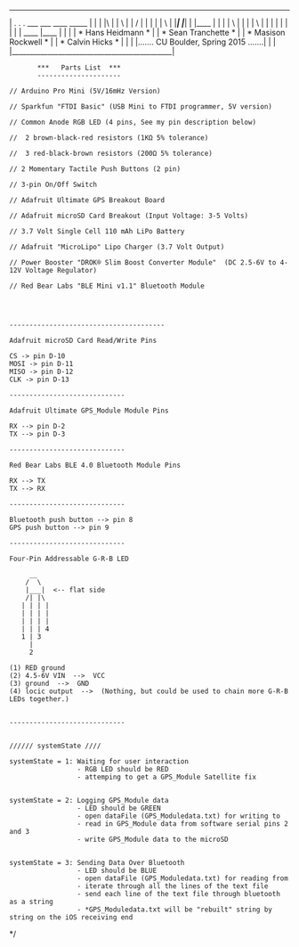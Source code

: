    ______________________________________________
   |     .  .    .   ___    ___     ____  _____  |
   |     |  |\   |  |   \  |   |   /      |      |
   |     |  | \  |  |___|  |___|  |       |____  |
   |     |  |  \ |  |      |   |  \       |      |
   |     |  |   \|  |      |   |   \____  |____  |
   |                                             |
   |      *         Hans Heidmann         *      |
   |      *        Sean Tranchette        *      |
   |      *        Masison Rockwell       *      |
   |      *         Calvin Hicks          *      |
   |                                             |
   |.......    CU Boulder, Spring 2015    .......|
   |                                             |
   |_____________________________________________|
    
           ***   Parts List  ***
           ---------------------
                
    // Arduino Pro Mini (5V/16mHz Version)
    
    // Sparkfun "FTDI Basic" (USB Mini to FTDI programmer, 5V version) 
    
    // Common Anode RGB LED (4 pins, See my pin description below)
    
    //  2 brown-black-red resistors (1KΩ 5% tolerance)
    
    //  3 red-black-brown resistors (200Ω 5% tolerance)
    
    // 2 Momentary Tactile Push Buttons (2 pin)
    
    // 3-pin On/Off Switch
    
    // Adafruit Ultimate GPS Breakout Board
    
    // Adafruit microSD Card Breakout (Input Voltage: 3-5 Volts)
    
    // 3.7 Volt Single Cell 110 mAh LiPo Battery
    
    // Adafruit "MicroLipo" Lipo Charger (3.7 Volt Output)
    
    // Power Booster "DROK® Slim Boost Converter Module"  (DC 2.5-6V to 4-12V Voltage Regulator)

    // Red Bear Labs "BLE Mini v1.1" Bluetooth Module 
    
    
            
    
    ---------------------------------------
     
    Adafruit microSD Card Read/Write Pins
 
    CS -> pin D-10
    MOSI -> pin D-11
    MISO -> pin D-12
    CLK -> pin D-13

    -----------------------------
    
    Adafruit Ultimate GPS_Module Module Pins
    
    RX --> pin D-2
    TX --> pin D-3
    
    -----------------------------
    
    Red Bear Labs BLE 4.0 Bluetooth Module Pins
    
    RX --> TX
    TX --> RX
    
    -----------------------------
    
    Bluetooth push button --> pin 8
    GPS push button --> pin 9
    
    -----------------------------
    
    Four-Pin Addressable G-R-B LED
    
         __   
        /  \
        |___|  <-- flat side
        /| |\
       | | | |
       | | | |
       | | | |
       | | | 4
       1 | 3 
         |  
         2             
  
    (1) RED ground
    (2) 4.5-6V VIN  -->  VCC
    (3) ground  -->  GND
    (4) locic output  -->  (Nothing, but could be used to chain more G-R-B LEDs together.)
    
    
    -----------------------------
    
  
    ////// systemState ////
    
    systemState = 1: Waiting for user interaction
                     - RGB LED should be RED
                     - attemping to get a GPS_Module Satellite fix
    
    
    systemState = 2: Logging GPS_Module data
                     - LED should be GREEN
                     - open dataFile (GPS_Moduledata.txt) for writing to
                     - read in GPS_Module data from software serial pins 2 and 3
                     - write GPS_Module data to the microSD
             
    
    systemState = 3: Sending Data Over Bluetooth
                     - LED should be BLUE
                     - open dataFile (GPS_Moduledata.txt) for reading from
                     - iterate through all the lines of the text file
                     - send each line of the text file through bluetooth as a string
                     - *GPS_Moduledata.txt will be "rebuilt" string by string on the iOS receiving end

*/
